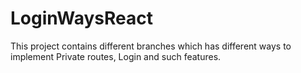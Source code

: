 # LoginWaysReact
This project contains different branches which has different ways to implement Private routes, Login and such features.
